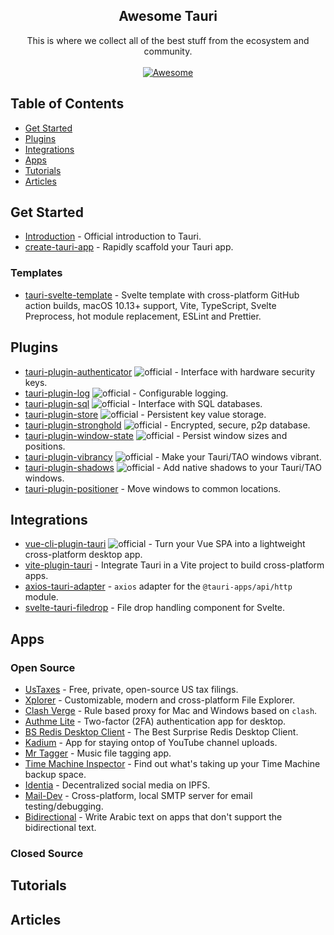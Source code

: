 <!--lint disable awesome-heading awesome-github awesome-toc double-link -->

<h2 align='center'>Awesome Tauri</h2>

<p align='center'>
This is where we collect all of the best stuff from the ecosystem and community.
<br><br>

<a href='https://awesome.re'>
<img src='https://awesome.re/badge-flat.svg' alt='Awesome'>
</a>
</p>

## Table of Contents
- [Get Started](#get-started)
- [Plugins](#plugins)
- [Integrations](#integrations)
- [Apps](#apps)
- [Tutorials](#tutorials)
- [Articles](#articles)

## Get Started

- [Introduction](https://tauri.studio/docs/development/intro) - Official introduction to Tauri.
- [create-tauri-app](https://github.com/tauri-apps/tauri/tree/next/tooling/create-tauri-app) - Rapidly scaffold your Tauri app.

### Templates
- [tauri-svelte-template](https://github.com/probablykasper/tauri-svelte-template) - Svelte template with cross-platform GitHub action builds, macOS 10.13+ support, Vite, TypeScript, Svelte Preprocess, hot module replacement, ESLint and Prettier.

## Plugins

- [tauri-plugin-authenticator](https://github.com/tauri-apps/tauri-plugin-authenticator) ![official](https://img.shields.io/badge/-official-FFC131) - Interface with hardware security keys.
- [tauri-plugin-log](https://github.com/tauri-apps/tauri-plugin-log) ![official](https://img.shields.io/badge/-official-FFC131) - Configurable logging.
- [tauri-plugin-sql](https://github.com/tauri-apps/tauri-plugin-sql) ![official](https://img.shields.io/badge/-official-FFC131) - Interface with SQL databases.
- [tauri-plugin-store](https://github.com/tauri-apps/tauri-plugin-store) ![official](https://img.shields.io/badge/-official-FFC131) - Persistent key value storage.
- [tauri-plugin-stronghold](https://github.com/tauri-apps/tauri-plugin-stronghold) ![official](https://img.shields.io/badge/-official-FFC131) - Encrypted, secure, p2p database.
- [tauri-plugin-window-state](https://github.com/tauri-apps/tauri-plugin-window-state) ![official](https://img.shields.io/badge/-official-FFC131) - Persist window sizes and positions.
- [tauri-plugin-vibrancy](https://github.com/tauri-apps/tauri-plugin-vibrancy) ![official](https://img.shields.io/badge/-official-FFC131) - Make your Tauri/TAO windows vibrant.
- [tauri-plugin-shadows](https://github.com/tauri-apps/tauri-plugin-shadows) ![official](https://img.shields.io/badge/-official-FFC131) -  Add native shadows to your Tauri/TAO windows.
- [tauri-plugin-positioner](https://github.com/JonasKruckenberg/tauri-plugin-positioner) - Move windows to common locations.
 
## Integrations

- [vue-cli-plugin-tauri](https://github.com/tauri-apps/vue-cli-plugin-tauri) ![official](https://img.shields.io/badge/-official-FFC131) - Turn your Vue SPA into a lightweight cross-platform desktop app.
- [vite-plugin-tauri](https://github.com/amrbashir/vite-plugin-tauri) - Integrate Tauri in a Vite project to build cross-platform apps.
- [axios-tauri-adapter](https://git.kaki87.net/KaKi87/axios-tauri-adapter) - `axios` adapter for the `@tauri-apps/api/http` module.
- [svelte-tauri-filedrop](https://github.com/probablykasper/svelte-tauri-filedrop) - File drop handling component for Svelte.

## Apps

### Open Source

- [UsTaxes](https://github.com/ustaxes/ustaxes) - Free, private, open-source US tax filings.
- [Xplorer](https://github.com/kimlimjustin/xplorer) - Customizable, modern and cross-platform File Explorer.
- [Clash Verge](https://github.com/zzzgydi/clash-verge) - Rule based proxy for Mac and Windows based on `clash`.
- [Authme Lite](https://github.com/Levminer/authme-lite) - Two-factor (2FA) authentication app for desktop.
- [BS Redis Desktop Client](https://github.com/fuyoo/bs-redis-desktop-client) - The Best Surprise Redis Desktop Client.
- [Kadium](https://github.com/probablykasper/kadium) - App for staying ontop of YouTube channel uploads.
- [Mr Tagger](https://github.com/probablykasper/mr-tagger) - Music file tagging app.
- [Time Machine Inspector](https://github.com/probablykasper/time-machine-inspector) - Find out what's taking up your Time Machine backup space.
- [Identia](https://github.com/iohzrd/identia) - Decentralized social media on IPFS.
- [Mail-Dev](https://github.com/samirdjelal/mail-dev) - Cross-platform, local SMTP server for email testing/debugging.
- [Bidirectional](https://github.com/samirdjelal/bidirectional) - Write Arabic text on apps that don't support the bidirectional text.

### Closed Source

## Tutorials

## Articles
